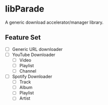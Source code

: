 ﻿# libParade
A generic download accelerator/manager library.

## Feature Set
- [ ] Generic URL downloader
- [ ] YouTube Downloader
  - [ ] Video
  - [ ] Playlist
  - [ ] Channel
- [ ] Spotify Downloader
  - [ ] Track
  - [ ] Album
  - [ ] Playlist
  - [ ] Artist
